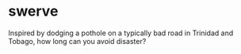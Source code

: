 # swerve

Inspired by dodging a pothole on a typically bad road in Trinidad and Tobago, how long can you avoid disaster?

